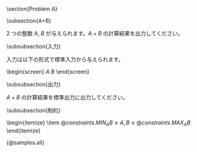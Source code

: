 \section{Problem A}

\subsection{A+B}

2 つの整数 $A$, $B$ が与えられます。$A + B$ の計算結果を出力してください。

\subsubsection{入力}

入力は以下の形式で標準入力から与えられます。

\begin{screen}
$A$ $B$
\end{screen}

\subsubsection{出力}

$A + B$ の計算結果を標準出力に出力してください。

\subsubsection{制約}

\begin{itemize}
    \item ${@constraints.MIN_AB} \leq A, B \leq {@constraints.MAX_AB}$
\end{itemize}


{@samples.all}
